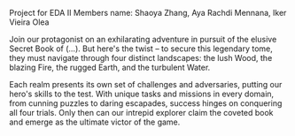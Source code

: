 Project for EDA II
Members name: Shaoya Zhang, Aya Rachdi Mennana, Iker Vieira Olea

Join our protagonist on an exhilarating adventure in pursuit of the elusive Secret Book of (...). But here's the twist – to secure this legendary tome, they must navigate through four distinct landscapes: the lush Wood, the blazing Fire, the rugged Earth, and the turbulent Water.

Each realm presents its own set of challenges and adversaries, putting our hero's skills to the test. With unique tasks and missions in every domain, from cunning puzzles to daring escapades, success hinges on conquering all four trials. Only then can our intrepid explorer claim the coveted book and emerge as the ultimate victor of the game.

